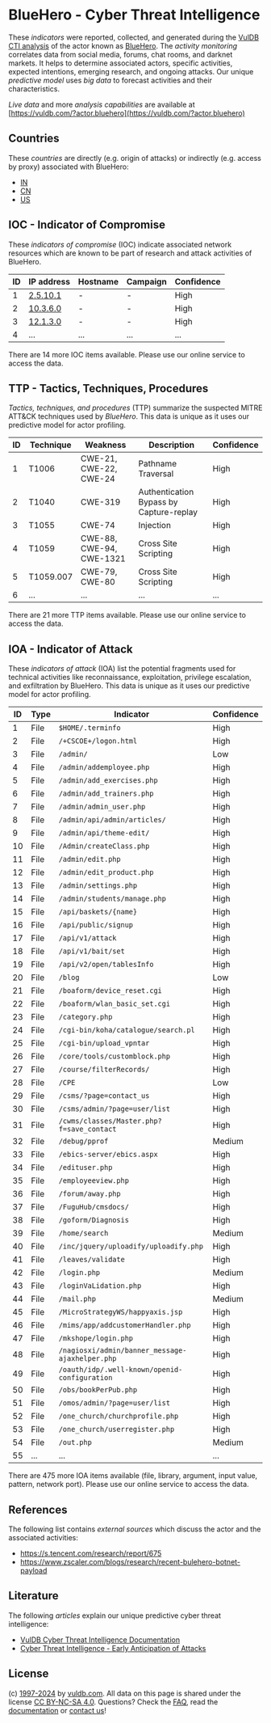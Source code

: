 # BlueHero - Cyber Threat Intelligence

These _indicators_ were reported, collected, and generated during the [VulDB CTI analysis](https://vuldb.com/?kb.cti) of the actor known as [BlueHero](https://vuldb.com/?actor.bluehero). The _activity monitoring_ correlates data from social media, forums, chat rooms, and darknet markets. It helps to determine associated actors, specific activities, expected intentions, emerging research, and ongoing attacks. Our unique _predictive model_ uses _big data_ to forecast activities and their characteristics.

_Live data_ and more _analysis capabilities_ are available at [https://vuldb.com/?actor.bluehero](https://vuldb.com/?actor.bluehero)

## Countries

These _countries_ are directly (e.g. origin of attacks) or indirectly (e.g. access by proxy) associated with BlueHero:

* [IN](https://vuldb.com/?country.in)
* [CN](https://vuldb.com/?country.cn)
* [US](https://vuldb.com/?country.us)

## IOC - Indicator of Compromise

These _indicators of compromise_ (IOC) indicate associated network resources which are known to be part of research and attack activities of BlueHero.

ID | IP address | Hostname | Campaign | Confidence
-- | ---------- | -------- | -------- | ----------
1 | [2.5.10.1](https://vuldb.com/?ip.2.5.10.1) | - | - | High
2 | [10.3.6.0](https://vuldb.com/?ip.10.3.6.0) | - | - | High
3 | [12.1.3.0](https://vuldb.com/?ip.12.1.3.0) | - | - | High
4 | ... | ... | ... | ...

There are 14 more IOC items available. Please use our online service to access the data.

## TTP - Tactics, Techniques, Procedures

_Tactics, techniques, and procedures_ (TTP) summarize the suspected MITRE ATT&CK techniques used by _BlueHero_. This data is unique as it uses our predictive model for actor profiling.

ID | Technique | Weakness | Description | Confidence
-- | --------- | -------- | ----------- | ----------
1 | T1006 | CWE-21, CWE-22, CWE-24 | Pathname Traversal | High
2 | T1040 | CWE-319 | Authentication Bypass by Capture-replay | High
3 | T1055 | CWE-74 | Injection | High
4 | T1059 | CWE-88, CWE-94, CWE-1321 | Cross Site Scripting | High
5 | T1059.007 | CWE-79, CWE-80 | Cross Site Scripting | High
6 | ... | ... | ... | ...

There are 21 more TTP items available. Please use our online service to access the data.

## IOA - Indicator of Attack

These _indicators of attack_ (IOA) list the potential fragments used for technical activities like reconnaissance, exploitation, privilege escalation, and exfiltration by BlueHero. This data is unique as it uses our predictive model for actor profiling.

ID | Type | Indicator | Confidence
-- | ---- | --------- | ----------
1 | File | `$HOME/.terminfo` | High
2 | File | `/+CSCOE+/logon.html` | High
3 | File | `/admin/` | Low
4 | File | `/admin/addemployee.php` | High
5 | File | `/admin/add_exercises.php` | High
6 | File | `/admin/add_trainers.php` | High
7 | File | `/admin/admin_user.php` | High
8 | File | `/admin/api/admin/articles/` | High
9 | File | `/admin/api/theme-edit/` | High
10 | File | `/Admin/createClass.php` | High
11 | File | `/admin/edit.php` | High
12 | File | `/admin/edit_product.php` | High
13 | File | `/admin/settings.php` | High
14 | File | `/admin/students/manage.php` | High
15 | File | `/api/baskets/{name}` | High
16 | File | `/api/public/signup` | High
17 | File | `/api/v1/attack` | High
18 | File | `/api/v1/bait/set` | High
19 | File | `/api/v2/open/tablesInfo` | High
20 | File | `/blog` | Low
21 | File | `/boaform/device_reset.cgi` | High
22 | File | `/boaform/wlan_basic_set.cgi` | High
23 | File | `/category.php` | High
24 | File | `/cgi-bin/koha/catalogue/search.pl` | High
25 | File | `/cgi-bin/upload_vpntar` | High
26 | File | `/core/tools/customblock.php` | High
27 | File | `/course/filterRecords/` | High
28 | File | `/CPE` | Low
29 | File | `/csms/?page=contact_us` | High
30 | File | `/csms/admin/?page=user/list` | High
31 | File | `/cwms/classes/Master.php?f=save_contact` | High
32 | File | `/debug/pprof` | Medium
33 | File | `/ebics-server/ebics.aspx` | High
34 | File | `/edituser.php` | High
35 | File | `/employeeview.php` | High
36 | File | `/forum/away.php` | High
37 | File | `/FuguHub/cmsdocs/` | High
38 | File | `/goform/Diagnosis` | High
39 | File | `/home/search` | Medium
40 | File | `/inc/jquery/uploadify/uploadify.php` | High
41 | File | `/leaves/validate` | High
42 | File | `/login.php` | Medium
43 | File | `/loginVaLidation.php` | High
44 | File | `/mail.php` | Medium
45 | File | `/MicroStrategyWS/happyaxis.jsp` | High
46 | File | `/mims/app/addcustomerHandler.php` | High
47 | File | `/mkshope/login.php` | High
48 | File | `/nagiosxi/admin/banner_message-ajaxhelper.php` | High
49 | File | `/oauth/idp/.well-known/openid-configuration` | High
50 | File | `/obs/bookPerPub.php` | High
51 | File | `/omos/admin/?page=user/list` | High
52 | File | `/one_church/churchprofile.php` | High
53 | File | `/one_church/userregister.php` | High
54 | File | `/out.php` | Medium
55 | ... | ... | ...

There are 475 more IOA items available (file, library, argument, input value, pattern, network port). Please use our online service to access the data.

## References

The following list contains _external sources_ which discuss the actor and the associated activities:

* https://s.tencent.com/research/report/675
* https://www.zscaler.com/blogs/research/recent-bulehero-botnet-payload

## Literature

The following _articles_ explain our unique predictive cyber threat intelligence:

* [VulDB Cyber Threat Intelligence Documentation](https://vuldb.com/?kb.cti)
* [Cyber Threat Intelligence - Early Anticipation of Attacks](https://www.scip.ch/en/?labs.20201022)

## License

(c) [1997-2024](https://vuldb.com/?kb.changelog) by [vuldb.com](https://vuldb.com/?kb.about). All data on this page is shared under the license [CC BY-NC-SA 4.0](https://creativecommons.org/licenses/by-nc-sa/4.0/). Questions? Check the [FAQ](https://vuldb.com/?kb.faq), read the [documentation](https://vuldb.com/?kb) or [contact us](https://vuldb.com/?contact)!
